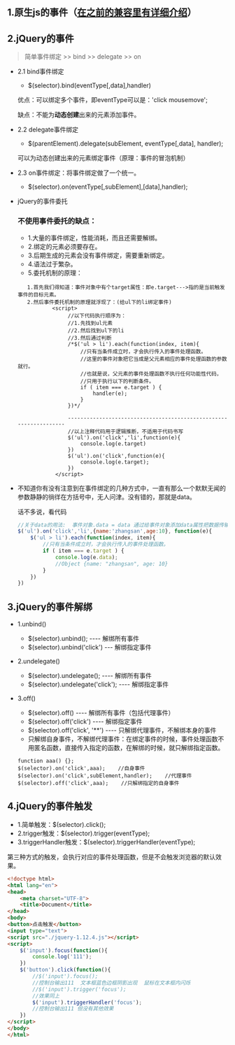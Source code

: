 ## 1.原生js的事件（[在之前的兼容里有详细介绍](http://example.net/)）

## 2.jQuery的事件 

> 简单事件绑定 >> bind >> delegate >> on

* 2.1 bind事件绑定
    + $(selector).bind(eventType[,data],handler)
    
    优点：可以绑定多个事件，即eventType可以是：'click mousemove';
    
    缺点：不能为**动态创建**出来的元素添加事件。
* 2.2 delegate事件绑定
    + $(parentElement).delegate(subElement, eventType[,data], handler);
    
    可以为动态创建出来的元素绑定事件（原理：事件的冒泡机制）
* 2.3 on事件绑定：将事件绑定做了一个统一。
    + $(selector).on(eventType[,subElement],[data],handler);     
* jQuery的事件委托
    ### 不使用事件委托的缺点：
    + 1.大量的事件绑定，性能消耗，而且还需要解绑。
    + 2.绑定的元素必须要存在。
    + 3.后期生成的元素会没有事件绑定，需要重新绑定。
    + 4.语法过于繁杂。
    + 5.委托机制的原理：

    ```
       1.首先我们得知道：事件对象中有个target属性：即e.target--->指的是当前触发事件的目标元素。 
       2.然后事件委托机制的原理就浮现了：(给ul下的li绑定事件)
               <script>
                    //以下代码执行顺序为：
                    //1.先找到ul元素
                    //2.然后找到ul下的li
                    //3.然后通过判断
                    /*$('ul > li').each(function(index, item){
                        //只有当条件成立时，才会执行传入的事件处理函数。
                        //这里的事件对象把它当成是父元素相应的事件处理函数的参数就行。
                        //也就是说，父元素的事件处理函数不执行任何功能性代码，
                        //只用于执行以下的判断条件。                        
                        if ( item === e.target ) {
                            handler(e);
                        }
                    })*/

                    ------------------------------------------------------------------
                    //以上注释代码用于逻辑推断，不适用于代码书写
                    $('ul').on('click','li',function(e){
                        console.log(e.target)
                    })
                    $('ul').on('click',function(e){
                        console.log(e.target);
                    })
                </script>
    ```
    
* 不知道你有没有注意到在事件绑定的几种方式中，一直有那么一个默默无闻的参数静静的徜徉在方括号中，无人问津。没有错的，那就是data。

    话不多说，看代码

    ```js
    //关于data的用法:  事件对象.data = data 通过给事件对象添加data属性把数据传输到事件处理函数里
    $('ul').on('click','li',{name:'zhangsan',age:10}, function(e){
        $('ul > li').each(function(index, item){
            //只有当条件成立时，才会执行传入的事件处理函数。
            if ( item === e.target ) {
                console.log(e.data);
                //Object {name: "zhangsan", age: 10}
            }
        })
    })
    ```
## 3.jQuery的事件解绑
* 1.unbind()    
    + $(selector).unbind(); ---- 解绑所有事件
    + $(selector).unbind('click') --- 解绑指定事件
* 2.undelegate()
    + $(selector).undelegate(); ---- 解绑所有事件
    + $(selector).undelegate('click'); ---- 解绑指定事件
* 3.off()
    + $(selector).off() ---- 解绑所有事件（包括代理事件）
    + $(selector).off('click') ---- 解绑指定事件
    + $(selector).off('click', '**') ---- 只解绑代理事件，不解绑本身的事件
    + 只解绑自身事件，不解绑代理事件：在绑定事件的时候，事件处理函数不用匿名函数，直接传入指定的函数，在解绑的时候，就只解绑指定函数。
    
    ```
    function aaa() {};
    $(selector).on('click',aaa);    //自身事件
    $(selector).on('click',subElement,handler);    //代理事件
    $(selector).off('click',aaa);    //只解绑指定的自身事件
    ```
## 4.jQuery的事件触发
* 1.简单触发：$(selector).click();
* 2.trigger触发：$(selector).trigger(eventType);
* 3.triggerHandler触发：$(selector).triggerHandler(eventType);

第三种方式的触发，会执行对应的事件处理函数，但是不会触发浏览器的默认效果。

```html
<!doctype html>
<html lang="en">
<head>
    <meta charset="UTF-8">
    <title>Document</title>
</head>
<body>
<button>点击触发</button>
<input type="text">
<script src="./jquery-1.12.4.js"></script>
<script>
    $('input').focus(function(){
        console.log('111');
    })
    $('button').click(function(){
        //$('input').focus(); 
        //控制台输出111  文本框蓝色边框阴影出现  鼠标在文本框内闪烁
        //$('input').trigger('focus');    
        //效果同上
        $('input').triggerHandler('focus'); 
        //控制台输出111 但没有其他效果
    })
</script>
</body>
</html>
```

